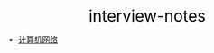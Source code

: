 <center><a href="#" target="_Self" style="font-size:28px;text-decoration:none;color:#000000;">interview-notes</a></center>

* [计算机网络](计算机网络/)

